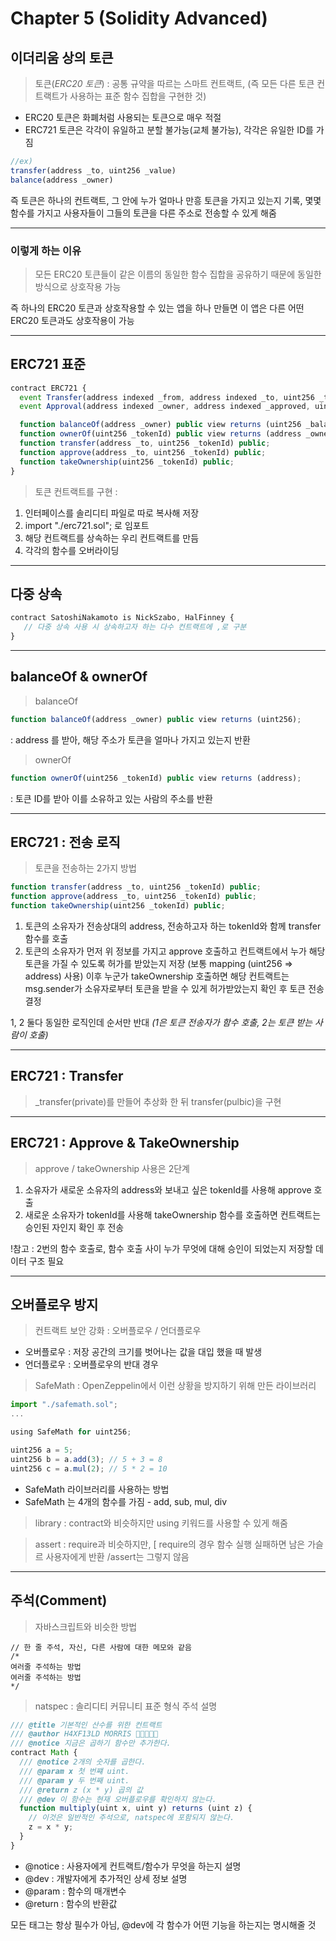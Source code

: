 # Chapter 5 (Solidity Advanced)

## 이더리움 상의 토큰

> 토큰(_ERC20 토큰_) : 공통 규약을 따르는 스마트 컨트랙트, (즉 모든 다른 토큰 컨트랙트가 사용하는 표준 함수 집합을 구현한 것)

- ERC20 토큰은 화폐처럼 사용되는 토큰으로 매우 적절
- ERC721 토큰은 각각이 유일하고 분할 불가능(교체 불가능), 각각은 유일한 ID를 가짐

```ts
//ex)
transfer(address _to, uint256 _value)
balance(address _owner)
```

즉 토큰은 하나의 컨트랙트, 그 안에 누가 얼마나 만흥 토큰을 가지고 있는지 기록, 몇몇 함수를 가지고 사용자들이 그들의 토큰을 다른 주소로 전송할 수 있게 해줌

---

### 이렇게 하는 이유

> 모든 ERC20 토큰들이 같은 이름의 동일한 함수 집합을 공유하기 때문에 동일한 방식으로 상호작용 가능

즉 하나의 ERC20 토큰과 상호작용할 수 있는 앱을 하나 만들면 이 앱은 다른 어떤 ERC20 토큰과도 상호작용이 가능

---

## ERC721 표준

```ts
contract ERC721 {
  event Transfer(address indexed _from, address indexed _to, uint256 _tokenId);
  event Approval(address indexed _owner, address indexed _approved, uint256 _tokenId);

  function balanceOf(address _owner) public view returns (uint256 _balance);
  function ownerOf(uint256 _tokenId) public view returns (address _owner);
  function transfer(address _to, uint256 _tokenId) public;
  function approve(address _to, uint256 _tokenId) public;
  function takeOwnership(uint256 _tokenId) public;
}
```

> 토큰 컨트랙트를 구현 :

1. 인터페이스를 솔리디티 파일로 따로 복사해 저장
2. import "./erc721.sol"; 로 임포트
3. 해당 컨트랙트를 상속하는 우리 컨트랙트를 만듬
4. 각각의 함수를 오버라이딩

---

## 다중 상속

```ts
contract SatoshiNakamoto is NickSzabo, HalFinney {
   // 다중 상속 사용 시 상속하고자 하는 다수 컨트랙트에 ,로 구분
}

```

---

## balanceOf & ownerOf

> balanceOf

```ts
function balanceOf(address _owner) public view returns (uint256);
```

: address 를 받아, 해당 주소가 토큰을 얼마나 가지고 있는지 반환

> ownerOf

```ts
function ownerOf(uint256 _tokenId) public view returns (address);
```

: 토큰 ID를 받아 이를 소유하고 있는 사람의 주소를 반환

---

## ERC721 : 전송 로직

> 토큰을 전송하는 2가지 방법

```ts
function transfer(address _to, uint256 _tokenId) public;
function approve(address _to, uint256 _tokenId) public;
function takeOwnership(uint256 _tokenId) public;
```

1. 토큰의 소유자가 전송상대의 address, 전송하고자 하는 tokenId와 함께 transfer 함수를 호출
2. 토큰의 소유자가 먼저 위 정보를 가지고 approve 호출하고 컨트랙트에서 누가 해당 토큰을 가질 수 있도록 허가를 받았는지 저장 (보통 mapping (uint256 => address) 사용) 이후 누군가 takeOwnership 호출하면 해당 컨트랙트는 msg.sender가 소유자로부터 토큰을 받을 수 있게 허가받았는지 확인 후 토큰 전송 결정

1, 2 둘다 동일한 로직인데 순서만 반대 _(1은 토큰 전송자가 함수 호출, 2는 토큰 받는 사람이 호출)_

---

## ERC721 : Transfer

> \_transfer(private)를 만들어 추상화 한 뒤 transfer(pulbic)을 구현

---

## ERC721 : Approve & TakeOwnership

> approve / takeOwnership 사용은 2단계

1. 소유자가 새로운 소유자의 address와 보내고 싶은 tokenId를 사용해 approve 호출
2. 새로운 소유자가 tokenId를 사용해 takeOwnership 함수를 호출하면 컨트랙트는 승인된 자인지 확인 후 전송

!참고 : 2번의 함수 호출로, 함수 호출 사이 누가 무엇에 대해 승인이 되었는지 저장할 데이터 구조 필요

---

## 오버플로우 방지

> 컨트랙트 보안 강화 : 오버플로우 / 언더플로우

- 오버플로우 : 저장 공간의 크기를 벗어나는 값을 대입 했을 때 발생
- 언더플로우 : 오버플로우의 반대 경우

> SafeMath : OpenZeppelin에서 이런 상황을 방지하기 위해 만든 라이브러리

```ts
import "./safemath.sol";
...

using SafeMath for uint256;

uint256 a = 5;
uint256 b = a.add(3); // 5 + 3 = 8
uint256 c = a.mul(2); // 5 * 2 = 10
```

- SafeMath 라이브러리를 사용하는 방법
- SafeMath 는 4개의 함수를 가짐 - add, sub, mul, div

> library : contract와 비슷하지만 using 키워드를 사용할 수 있게 해줌

> assert : require과 비슷하지만, [ require의 경우 함수 실행 실패하면 남은 가슬르 사용자에게 반환 /assert는 그렇지 않음

---

## 주석(Comment)

> 자바스크립트와 비슷한 방법

```
// 한 줄 주석, 자신, 다른 사람에 대한 메모와 같음
/*
여러줄 주석하는 방법
여러줄 주석하는 방법
*/
```

> natspec : 솔리디티 커뮤니티 표준 형식 주석 설명

```ts
/// @title 기본적인 산수를 위한 컨트랙트
/// @author H4XF13LD MORRIS 💯💯😎💯💯
/// @notice 지금은 곱하기 함수만 추가한다.
contract Math {
  /// @notice 2개의 숫자를 곱한다.
  /// @param x 첫 번쨰 uint.
  /// @param y 두 번째 uint.
  /// @return z (x * y) 곱의 값
  /// @dev 이 함수는 현재 오버플로우를 확인하지 않는다.
  function multiply(uint x, uint y) returns (uint z) {
    // 이것은 일반적인 주석으로, natspec에 포함되지 않는다.
    z = x * y;
  }
}
```

- @notice : 사용자에게 컨트랙트/함수가 무엇을 하는지 설명
- @dev : 개발자에게 추가적인 상세 정보 설명
- @param : 함수의 매개변수
- @return : 함수의 반환값

모든 태그는 항상 필수가 아님, @dev에 각 함수가 어떤 기능을 하는지는 명시해줄 것
